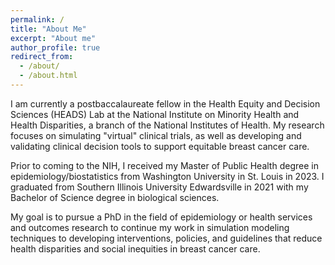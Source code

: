 ```yaml
---
permalink: /
title: "About Me"
excerpt: "About me"
author_profile: true
redirect_from: 
  - /about/
  - /about.html
---
```


I am currently a postbaccalaureate fellow in the Health Equity and Decision Sciences (HEADS) Lab at the National Institute on Minority Health and Health Disparities, a branch of the National Institutes of Health. My research focuses on simulating "virtual" clinical trials, as well as developing and validating clinical decision tools to support equitable breast cancer care. 

Prior to coming to the NIH, I received my Master of Public Health degree in epidemiology/biostatistics from Washington University in St. Louis in 2023. I graduated from Southern Illinois University Edwardsville in 2021 with my Bachelor of Science degree in biological sciences. 

My goal is to pursue a PhD in the field of epidemiology or health services and outcomes research to continue my work in simulation modeling techniques to developing interventions, policies, and guidelines that reduce health disparities and social inequities in breast cancer care.
